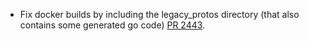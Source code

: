 * Fix docker builds by including the legacy_protos directory (that also contains some generated go code) [PR 2443](https://github.com/provenance-io/provenance/pull/2443).
